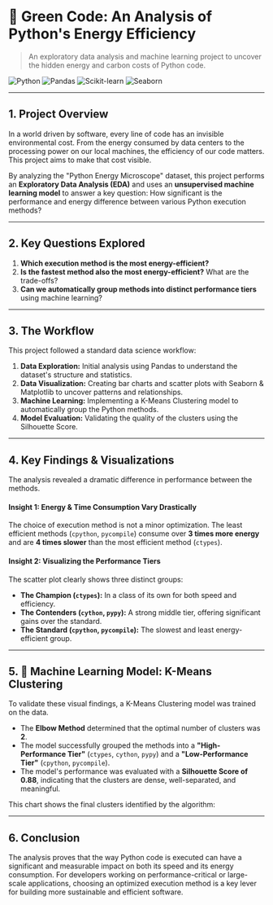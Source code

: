 # 🍃 Green Code: An Analysis of Python's Energy Efficiency

> An exploratory data analysis and machine learning project to uncover the hidden energy and carbon costs of Python code.

![Python](https://img.shields.io/badge/Python-3.11-3776AB?logo=python)
![Pandas](https://img.shields.io/badge/Pandas-2.0-150458?logo=pandas)
![Scikit-learn](https://img.shields.io/badge/Scikit--learn-1.3-F7931E?logo=scikit-learn)
![Seaborn](https://img.shields.io/badge/Seaborn-0.12-882B89?logo=seaborn)

---

## 1. Project Overview

In a world driven by software, every line of code has an invisible environmental cost. From the energy consumed by data centers to the processing power on our local machines, the efficiency of our code matters. This project aims to make that cost visible.

By analyzing the "Python Energy Microscope" dataset, this project performs an **Exploratory Data Analysis (EDA)** and uses an **unsupervised machine learning model** to answer a key question: How significant is the performance and energy difference between various Python execution methods?

---

## 2. Key Questions Explored

1.  **Which execution method is the most energy-efficient?**
2.  **Is the fastest method also the most energy-efficient?** What are the trade-offs?
3.  **Can we automatically group methods into distinct performance tiers** using machine learning?

---

## 3. The Workflow

This project followed a standard data science workflow:
1.  **Data Exploration:** Initial analysis using Pandas to understand the dataset's structure and statistics.
2.  **Data Visualization:** Creating bar charts and scatter plots with Seaborn & Matplotlib to uncover patterns and relationships.
3.  **Machine Learning:** Implementing a K-Means Clustering model to automatically group the Python methods.
4.  **Model Evaluation:** Validating the quality of the clusters using the Silhouette Score.

---

## 4. Key Findings & Visualizations

The analysis revealed a dramatic difference in performance between the methods.

#### Insight 1: Energy & Time Consumption Vary Drastically
The choice of execution method is not a minor optimization. The least efficient methods (`cpython`, `pycompile`) consume over **3 times more energy** and are **4 times slower** than the most efficient method (`ctypes`).


#### Insight 2: Visualizing the Performance Tiers
The scatter plot clearly shows three distinct groups:
- **The Champion (`ctypes`):** In a class of its own for both speed and efficiency.
- **The Contenders (`cython`, `pypy`):** A strong middle tier, offering significant gains over the standard.
- **The Standard (`cpython`, `pycompile`):** The slowest and least energy-efficient group.



---

## 5. 🤖 Machine Learning Model: K-Means Clustering

To validate these visual findings, a K-Means Clustering model was trained on the data.

- The **Elbow Method** determined that the optimal number of clusters was **2**.
- The model successfully grouped the methods into a **"High-Performance Tier"** (`ctypes`, `cython`, `pypy`) and a **"Low-Performance Tier"** (`cpython`, `pycompile`).
- The model's performance was evaluated with a **Silhouette Score of 0.88**, indicating that the clusters are dense, well-separated, and meaningful.

This chart shows the final clusters identified by the algorithm:

---

## 6. Conclusion

The analysis proves that the way Python code is executed can have a significant and measurable impact on both its speed and its energy consumption. For developers working on performance-critical or large-scale applications, choosing an optimized execution method is a key lever for building more sustainable and efficient software.
